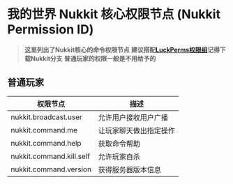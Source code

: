 # 我的世界 Nukkit 核心权限节点 (Nukkit Permission ID)
> **这里列出了Nukkit核心的命令权限节点**
> **建议搭配[LuckPerms权限组](https://github.com/LuckPerms/LuckPerms)记得下载Nukkit分支**
> **普通玩家的权限一般是不用给予的**
## 普通玩家
|权限节点|描述|
|-|-|
|nukkit.broadcast.user|允许用户接收用户广播|
|nukkit.command.me|让玩家聊天做出指定操作|
|nukkit.command.help|获取命令帮助|
|nukkit.command.kill.self|允许玩家自杀|
|nukkit.command.version|获得服务器版本信息|